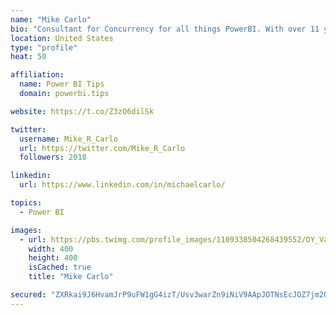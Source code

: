 ```yaml
---
name: "Mike Carlo"
bio: "Consultant for Concurrency for all things PowerBI. With over 11 years of data experience I'm making waves by deploying PowerBI into local Milwaukee Companies."
location: United States
type: "profile"
heat: 50

affiliation:
  name: Power BI Tips
  domain: powerbi.tips

website: https://t.co/Z3zO6dilSk

twitter:
  username: Mike_R_Carlo
  url: https://twitter.com/Mike_R_Carlo
  followers: 2018

linkedin:
  url: https://www.linkedin.com/in/michaelcarlo/

topics:
  - Power BI

images:
  - url: https://pbs.twimg.com/profile_images/1109338504268439552/OY_Va867_400x400.jpg
    width: 400
    height: 400
    isCached: true
    title: "Mike Carlo"

secured: "ZXRkai9J6HvamJrP9uFW1gG4izT/Usv3warZn9iNiV9AApJOTNsEcJOZ7jm20THGoXApUglRx4otv91ctXoA97Z+zLss8JvRm52SjRwN6VOXgpq4ZOTzBYQD8AGiE23zBT0Cflj7v3XVZbcc+y/9JOkRnjLVBNmIkvCD2mPGwe17ckVx3U9kI/rqCNfdTAF4eCf5ulMnnf2NggOini6b9Qtq+4/aw1j0fNGnyIIjmsOGGIRVt79f2ikAEnJG9WIPsohtNUk1uTx4H9XZ7TF3HqTFTUzYz3jTx68zWaFf37olnuKCp+YX1oVZ7+oUQkGYmCMPO7QSY9YhC5e8BncO9px9b/f/P60v1BSainrVtHSIzmFxoLFVFk7BVBrOrbLauijdJDvWw4fKZRiKJ4InBaxLOHVQjgoGCV76GBIp51w=;xhjuHycc2jKese5DKDe8WQ=="
---
```


